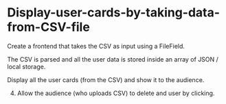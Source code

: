 # Display-user-cards-by-taking-data-from-CSV-file

Create a frontend that takes the CSV as input using a FileField.

The CSV is parsed and all the user data is stored inside an array of JSON / local storage.

Display all the user cards (from the CSV) and show it to the audience.

4. Allow the audience (who uploads CSV) to delete and user by clicking.
